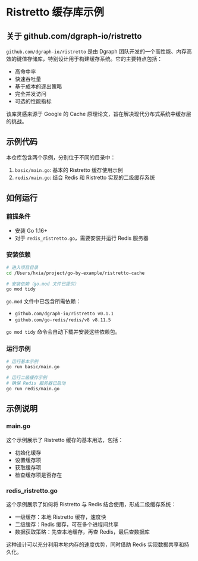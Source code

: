 # Ristretto 缓存库示例

## 关于 github.com/dgraph-io/ristretto

`github.com/dgraph-io/ristretto` 是由 Dgraph 团队开发的一个高性能、内存高效的键值存储库，特别设计用于构建缓存系统。它的主要特点包括：

- 高命中率
- 快速吞吐量
- 基于成本的逐出策略
- 完全并发访问
- 可选的性能指标

该库灵感来源于 Google 的 Cache 原理论文，旨在解决现代分布式系统中缓存层的挑战。

## 示例代码

本仓库包含两个示例，分别位于不同的目录中：

1. `basic/main.go`: 基本的 Ristretto 缓存使用示例
2. `redis/main.go`: 结合 Redis 和 Ristretto 实现的二级缓存系统

## 如何运行

### 前提条件

- 安装 Go 1.16+ 
- 对于 `redis_ristretto.go`，需要安装并运行 Redis 服务器

### 安装依赖

```bash
# 进入项目目录
cd /Users/hxia/project/go-by-example/ristretto-cache

# 安装依赖（go.mod 文件已提供）
go mod tidy
```

`go.mod` 文件中已包含所需依赖：
- `github.com/dgraph-io/ristretto v0.1.1`
- `github.com/go-redis/redis/v8 v8.11.5`

`go mod tidy` 命令会自动下载并安装这些依赖包。

### 运行示例

```bash
# 运行基本示例
go run basic/main.go

# 运行二级缓存示例
# 确保 Redis 服务器已启动
go run redis/main.go
```

## 示例说明

### main.go

这个示例展示了 Ristretto 缓存的基本用法，包括：
- 初始化缓存
- 设置缓存项
- 获取缓存项
- 检查缓存项是否存在

### redis_ristretto.go

这个示例展示了如何将 Ristretto 与 Redis 结合使用，形成二级缓存系统：
- 一级缓存：本地 Ristretto 缓存，速度快
- 二级缓存：Redis 缓存，可在多个进程间共享
- 数据获取策略：先查本地缓存，再查 Redis，最后查数据库

这种设计可以充分利用本地内存的速度优势，同时借助 Redis 实现数据共享和持久化。
